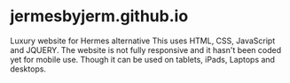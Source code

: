 # jermesbyjerm.github.io
Luxury website for Hermes alternative This uses HTML, CSS, JavaScript and JQUERY. The website is not fully responsive and it hasn't been coded yet for mobile use. Though it can be used on tablets, iPads, Laptops and desktops.
